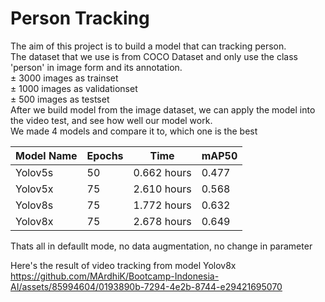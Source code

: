 # Person Tracking

The aim of this project is to build a model that can tracking person. <br>
The dataset that we use is from COCO Dataset and only use the class 'person' in image form and its annotation. <br>
± 3000 images as trainset <br>
± 1000 images as validationset <br>
± 500 images as testset <br>
After we build model from the image dataset, we can apply the model into the video test, and see how well our model work. <br>
We made 4 models and compare it to, which one is the best <br>

| Model Name | Epochs |  Time        | mAP50   |
| ---------  | ------ |  ----        |  ---    |
| Yolov5s    |  50    | 0.662 hours  |  0.477  |
| Yolov5x    |  75    | 2.610 hours  |  0.568  |
| Yolov8s    |  75    | 1.772 hours  |  0.632  |
| Yolov8x    |  75    | 2.678 hours  |  0.649  |

Thats all in defaullt mode, no data augmentation, no change in parameter




Here's the result of video tracking from model Yolov8x
https://github.com/MArdhiK/Bootcamp-Indonesia-AI/assets/85994604/0193890b-7294-4e2b-8744-e29421695070

